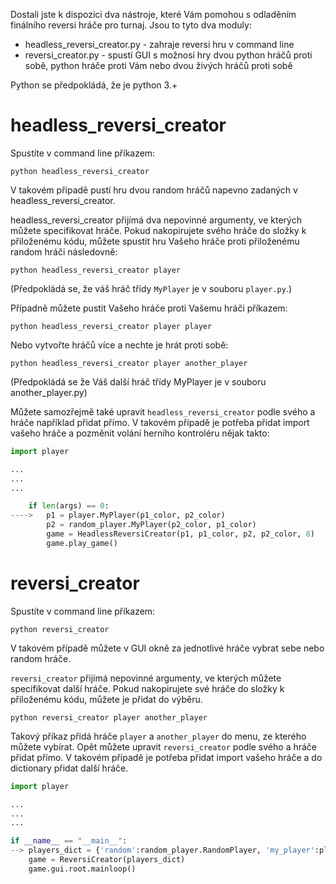 Dostali jste k dispozici dva nástroje, které Vám pomohou s odladěním finálního reversi hráče pro turnaj.
Jsou to tyto dva moduly:
* headless_reversi_creator.py	- zahraje reversi hru v command line
* reversi_creator.py			- spustí GUI s možnosí hry dvou python hráčů proti sobě, python hráče proti Vám nebo dvou živých hráčů proti sobě

Python se předpokládá, že je python 3.+

# headless_reversi_creator
Spustíte v command line příkazem:

`python headless_reversi_creator`

V takovém případě pustí hru dvou random hráčů napevno zadaných v headless_reversi_creator.

headless_reversi_creator přijímá dva nepovinné argumenty, ve kterých můžete specifikovat hráče.
Pokud nakopirujete svého hráče do složky k přiloženému kódu, můžete spustit hru Vašeho hráče proti přiloženému random hráči následovně:

`python headless_reversi_creator player`

(Předpokládá se, že váš hráč třídy `MyPlayer` je v souboru `player.py`.)

Případně můžete pustit Vašeho hráče proti Vašemu hráči příkazem:

`python headless_reversi_creator player player`

Nebo vytvořte hráčů více a nechte je hrát proti sobě:

`python headless_reversi_creator player another_player`

(Předpokládá se že Váš další hráč třídy MyPlayer je v souboru another_player.py)

Můžete samozřejmě také upravit `headless_reversi_creator` podle svého a hráče například přidat přímo.
V takovém případě je potřeba přidat import vašeho hráče a pozměnit volání herního kontroléru nějak takto:

```python
import player

...
...
...

    if len(args) == 0:
---->   p1 = player.MyPlayer(p1_color, p2_color)
        p2 = random_player.MyPlayer(p2_color, p1_color)
        game = HeadlessReversiCreator(p1, p1_color, p2, p2_color, 8)
        game.play_game()
```


# reversi_creator
Spustíte v command line příkazem:

`python reversi_creator`

V takovém případě můžete v GUI okně za jednotlivé hráče vybrat sebe nebo random hráče.

`reversi_creator` přijímá nepovinné argumenty, ve kterých můžete specifikovat další hráče.
Pokud nakopirujete své hráče do složky k přiloženému kódu, můžete je přidat do výběru.

`python reversi_creator player another_player`

Takový příkaz přidá hráče `player` a `another_player` do menu, ze kterého můžete vybírat.
Opět můžete upravit `reversi_creator` podle svého a hráče přidat přímo.
V takovém případě je potřeba přidat import vašeho hráče a do dictionary přidat další hráče.

```python
import player

...
...
...

if __name__ == "__main__": 
--> players_dict = {'random':random_player.RandomPlayer, 'my_player':player.MyPlayer}
    game = ReversiCreator(players_dict)
    game.gui.root.mainloop()
```
